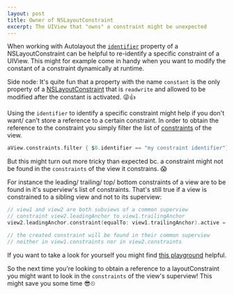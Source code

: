 ```yaml
---
layout: post
title: Owner of NSLayoutConstraint
excerpt: The UIView that "owns" a constraint might be unexpected
---
```


When working with Autolayout the [`identifier`](https://developer.apple.com/library/ios/documentation/AppKit/Reference/NSLayoutConstraint_Class/index.html#//apple_ref/occ/instp/NSLayoutConstraint/identifier) property of a NSLayoutConstraint can be helpful to re-identify a specific constraint of a UIView. This might for example come in handy when you want to modify the constant of a constraint dynamically at runtime. 

Side node: It's quite fun that a property with the name `constant` is the only property of a [NSLayoutConstraint](https://developer.apple.com/library/ios/documentation/AppKit/Reference/NSLayoutConstraint_Class/index.html) that is `readwrite` and allowed to be modified after the constant is activated. 😜👍

Using the `identifier` to identify a specific constraint might help if you don't want/ can't store a reference to a certain constraint. In order to obtain the reference to the constraint you simply filter the list of [constraints](https://developer.apple.com/library/ios/documentation/UIKit/Reference/UIView_Class/index.html#//apple_ref/occ/instp/UIView/constraints) of the view.

```swift
aView.constraints.filter { $0.identifier == "my constraint identifier"}.first
```

But this might turn out more tricky than expected bc. a constraint might not be found in the `constraints` of the view it constrains. 😱

For instance the leading/ trailing/ top/ bottom constraints of a view are to be found in it's superview's list of constraints. That's still true if a view is constrained to a sibling view and not to its superview:

```swift
// view1 and view2 are both subviews of a common superview
// constraint view2.leadingAnchor to view1.trailingAnchor
view2.leadingAnchor.constraint(equalTo: view1.trailingAnchor).active = true

// the created constraint will be found in their common superview
// neither in view1.constraints nor in view2.constraints
```

If you want to take a look for yourself you might find [this playground](https://github.com/benrudhart/benrudhart.github.io/blob/master/assets/examples/2016_06_29%20ConstraintsOwner/ConstraintsOwner.playground.zip?raw=true) helpful.

So the next time you're looking to obtain a reference to a layoutConstraint you might want to look in the `constraints` of the view's superview! This might save you some time 😎⏲



